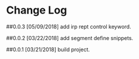 # Change Log

##0.0.3 [05/09/2018]
add irp rept control keyword.

##0.0.2 [03/22/2018]
add segment define snippets.

##0.0.1 [03/21/2018]
build project.
